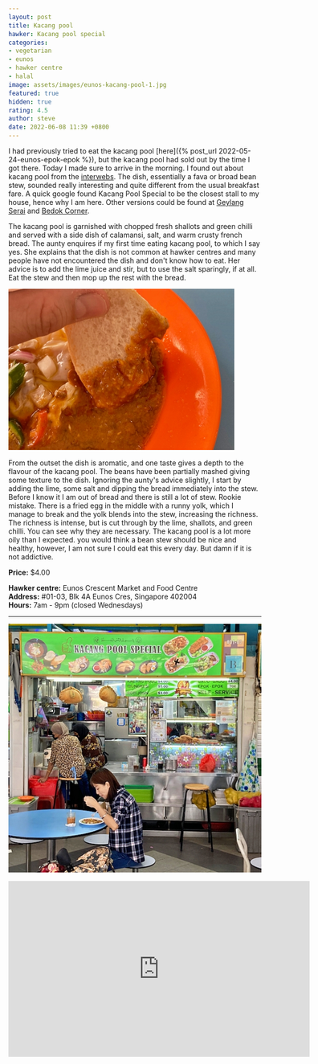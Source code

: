 ```yaml
---
layout: post
title: Kacang pool
hawker: Kacang pool special
categories:
- vegetarian
- eunos
- hawker centre
- halal
image: assets/images/eunos-kacang-pool-1.jpg
featured: true
hidden: true
rating: 4.5
author: steve
date: 2022-06-08 11:39 +0800
---
```

I had previously tried to eat the kacang pool [here]({% post_url 2022-05-24-eunos-epok-epok %}), but the kacang pool had sold out by the time I got there. Today I made sure to arrive in the morning. I found out about kacang pool from the [interwebs](https://whattocooktoday.com/kacang-phool.html). The dish, essentially a fava or broad bean stew, sounded really interesting and quite different from the usual breakfast fare. A quick google found Kacang Pool Special to be the closest stall to my house, hence why I am here. Other versions could be found at [Geylang Serai](https://johorkaki.blogspot.com/2021/12/kacang-pool-mustafa-geylang-serai.html) and [Bedok Corner](https://www.havehalalwilltravel.com/bedok-corner-food-centre-halal).

The kacang pool is garnished with chopped fresh shallots and green chilli and served with a side dish of calamansi, salt, and warm crusty french bread. The aunty enquires if my first time eating kacang pool, to which I say yes. She explains that the dish is not common at hawker centres and many people have not encountered the dish and don't know how to eat. Her advice is to add the lime juice and stir, but to use the salt sparingly, if at all. Eat the stew and then mop up the rest with the bread.

![Dipping the bread into the stew](/assets/images/eunos-kacang-pool-2.jpg "Dipping the bread into the stew")

From the outset the dish is aromatic, and one taste gives a depth to the flavour of the kacang pool. The beans have been partially mashed giving some texture to the dish. Ignoring the aunty's advice slightly, I start by adding the lime, some salt and dipping the bread immediately into the stew. Before I know it I am out of bread and there is still a lot of stew. Rookie mistake. There is a fried egg in the middle with a runny yolk, which I manage to break and the yolk blends into the stew, increasing the richness. The richness is intense, but is cut through by the lime, shallots, and green chilli. You can see why they are necessary. The kacang pool is a lot more oily than I expected. you would think a bean stew should be nice and healthy, however, I am not sure I could eat this every day. But damn if it is not addictive.

**Price:** $4.00

**Hawker centre:** Eunos Crescent Market and Food Centre  
**Address:** #01-03, Blk 4A Eunos Cres, Singapore 402004  
**Hours:** 7am - 9pm (closed Wednesdays)  

***  

![Kachang pool special](/assets/images/eunos-epok-epok-3.jpg "Kacang pool special")

<iframe src="https://www.google.com/maps/embed?pb=!1m18!1m12!1m3!1d3988.758989905591!2d103.90184871453852!3d1.3203418990370173!2m3!1f0!2f0!3f0!3m2!1i1024!2i768!4f13.1!3m3!1m2!1s0x31da1804eaccbd7f%3A0x422fd9f92536878f!2sEunos%20Crescent%20Market%20and%20Food%20Centre!5e0!3m2!1sen!2ssg!4v1653371788813!5m2!1sen!2ssg" width="600" height="350" style="border:0;" allowfullscreen="" loading="lazy" referrerpolicy="no-referrer-when-downgrade"></iframe>